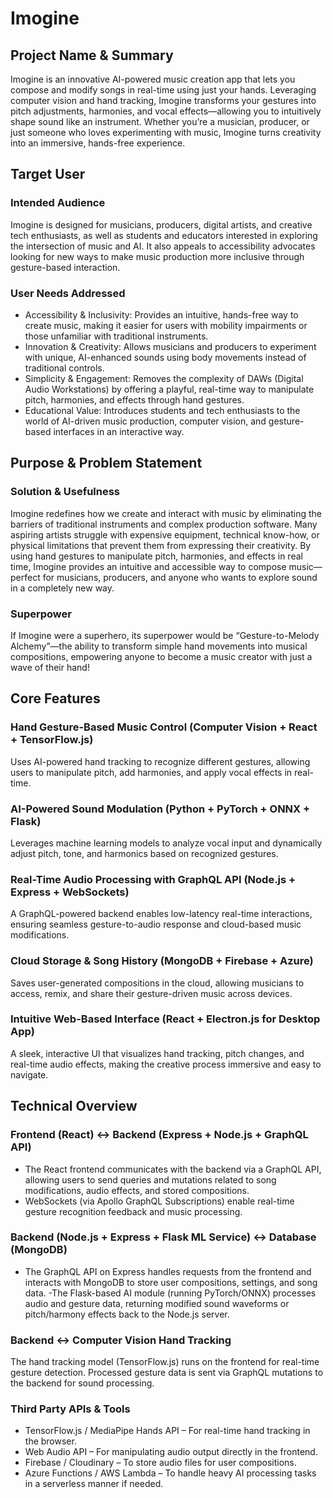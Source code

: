 # Imogine

## Project Name & Summary
Imogine is an innovative AI-powered music creation app that lets you compose and modify songs in real-time using just your hands. Leveraging computer vision and hand tracking, Imogine transforms your gestures into pitch adjustments, harmonies, and vocal effects—allowing you to intuitively shape sound like an instrument. Whether you’re a musician, producer, or just someone who loves experimenting with music, Imogine turns creativity into an immersive, hands-free experience.

## Target User
### Intended Audience
Imogine is designed for musicians, producers, digital artists, and creative tech enthusiasts, as well as students and educators interested in exploring the intersection of music and AI. It also appeals to accessibility advocates looking for new ways to make music production more inclusive through gesture-based interaction.

### User Needs Addressed
- Accessibility & Inclusivity: Provides an intuitive, hands-free way to create music, making it easier for users with mobility impairments or those unfamiliar with traditional instruments.
- Innovation & Creativity: Allows musicians and producers to experiment with unique, AI-enhanced sounds using body movements instead of traditional controls.
- Simplicity & Engagement: Removes the complexity of DAWs (Digital Audio Workstations) by offering a playful, real-time way to manipulate pitch, harmonies, and effects through hand gestures.
- Educational Value: Introduces students and tech enthusiasts to the world of AI-driven music production, computer vision, and gesture-based interfaces in an interactive way.

## Purpose & Problem Statement
### Solution & Usefulness
Imogine redefines how we create and interact with music by eliminating the barriers of traditional instruments and complex production software. Many aspiring artists struggle with expensive equipment, technical know-how, or physical limitations that prevent them from expressing their creativity. By using hand gestures to manipulate pitch, harmonies, and effects in real time, Imogine provides an intuitive and accessible way to compose music—perfect for musicians, producers, and anyone who wants to explore sound in a completely new way.
### Superpower
If Imogine were a superhero, its superpower would be “Gesture-to-Melody Alchemy”—the ability to transform simple hand movements into  musical compositions, empowering anyone to become a music creator with just a wave of their hand! 

## Core Features
### Hand Gesture-Based Music Control (Computer Vision + React + TensorFlow.js)
Uses AI-powered hand tracking to recognize different gestures, allowing users to manipulate pitch, add harmonies, and apply vocal effects in real-time.
### AI-Powered Sound Modulation (Python + PyTorch + ONNX + Flask)
Leverages machine learning models to analyze vocal input and dynamically adjust pitch, tone, and harmonics based on recognized gestures.
### Real-Time Audio Processing with GraphQL API (Node.js + Express + WebSockets)
A GraphQL-powered backend enables low-latency real-time interactions, ensuring seamless gesture-to-audio response and cloud-based music modifications.
### Cloud Storage & Song History (MongoDB + Firebase + Azure)
Saves user-generated compositions in the cloud, allowing musicians to access, remix, and share their gesture-driven music across devices.
### Intuitive Web-Based Interface (React + Electron.js for Desktop App)
A sleek, interactive UI that visualizes hand tracking, pitch changes, and real-time audio effects, making the creative process immersive and easy to navigate.


## Technical Overview
### Frontend (React) ↔ Backend (Express + Node.js + GraphQL API)
- The React frontend communicates with the backend via a GraphQL API, allowing users to send queries and mutations related to song modifications, audio effects, and stored compositions.
- WebSockets (via Apollo GraphQL Subscriptions) enable real-time gesture recognition feedback and music processing.

### Backend (Node.js + Express + Flask ML Service) ↔ Database (MongoDB)
- The GraphQL API on Express handles requests from the frontend and interacts with MongoDB to store user compositions, settings, and song data.
-The Flask-based AI module (running PyTorch/ONNX) processes audio and gesture data, returning modified sound waveforms or pitch/harmony effects back to the Node.js server.

### Backend ↔ Computer Vision Hand Tracking
The hand tracking model (TensorFlow.js) runs on the frontend for real-time gesture detection. Processed gesture data is sent via GraphQL mutations to the backend for sound processing.

### Third Party APIs & Tools
- TensorFlow.js / MediaPipe Hands API – For real-time hand tracking in the browser.
- Web Audio API – For manipulating audio output directly in the frontend.
- Firebase / Cloudinary – To store audio files for user compositions.
- Azure Functions / AWS Lambda – To handle heavy AI processing tasks in a serverless manner if needed.
